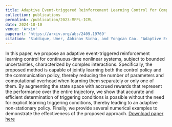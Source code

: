 ```yaml
---
title: Adaptive Event-triggered Reinforcement Learning Control for Complex Nonlinear Systems
collection: publications
permalink: /publication/2023-MFPL-ICML
date: 2024-10-10
venue: 'Arxiv'
paperurl: 'https://arxiv.org/abs/2409.19769'
citation: 'Siddique, Umer, Abhinav Sinha, and Yongcan Cao. "Adaptive Event-triggered Reinforcement Learning Control for Complex Nonlinear Systems." arXiv preprint arXiv:2409.19769 (2024).'
---
```


In this paper, we propose an adaptive event-triggered reinforcement learning control for continuous-time nonlinear systems, subject to bounded uncertainties, characterized by complex interactions. Specifically, the proposed method is capable of jointly learning both the control policy and the communication policy, thereby reducing the number of parameters and computational overhead when learning them separately or only one of them. By augmenting the state space with accrued rewards that represent the performance over the entire trajectory, we show that accurate and efficient determination of triggering conditions is possible without the need for explicit learning triggering conditions, thereby leading to an adaptive non-stationary policy. Finally, we provide several numerical examples to demonstrate the effectiveness of the proposed approach. [Download paper here](https://arxiv.org/abs/2409.19769)
